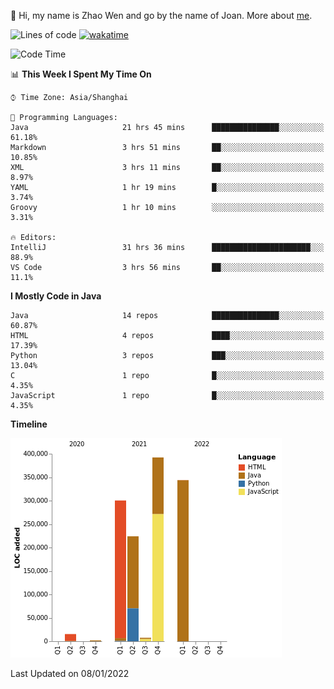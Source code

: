 :wave: Hi, my name is Zhao Wen and go by the name of Joan.
More about  [me](https://www.xing.com/profile/Wen_Zhao12).

![Lines of code](https://img.shields.io/badge/From%20Hello%20World%20I%27ve%20Written-1%20Million%20lines%20of%20code-blue)   [![wakatime](https://wakatime.com/badge/user/e1661f37-5d4a-4a32-8cda-0f1d65c01658.svg)](https://wakatime.com/@e1661f37-5d4a-4a32-8cda-0f1d65c01658)



<!--START_SECTION:waka-->
![Code Time](http://img.shields.io/badge/Code%20Time-79%20hrs%2024%20mins-blue)

📊 **This Week I Spent My Time On** 

```text
⌚︎ Time Zone: Asia/Shanghai

💬 Programming Languages: 
Java                     21 hrs 45 mins      ███████████████░░░░░░░░░░   61.18% 
Markdown                 3 hrs 51 mins       ██░░░░░░░░░░░░░░░░░░░░░░░   10.85% 
XML                      3 hrs 11 mins       ██░░░░░░░░░░░░░░░░░░░░░░░   8.97% 
YAML                     1 hr 19 mins        █░░░░░░░░░░░░░░░░░░░░░░░░   3.74% 
Groovy                   1 hr 10 mins        ░░░░░░░░░░░░░░░░░░░░░░░░░   3.31%

🔥 Editors: 
IntelliJ                 31 hrs 36 mins      ██████████████████████░░░   88.9% 
VS Code                  3 hrs 56 mins       ██░░░░░░░░░░░░░░░░░░░░░░░   11.1%

```

**I Mostly Code in Java** 

```text
Java                     14 repos            ███████████████░░░░░░░░░░   60.87% 
HTML                     4 repos             ████░░░░░░░░░░░░░░░░░░░░░   17.39% 
Python                   3 repos             ███░░░░░░░░░░░░░░░░░░░░░░   13.04% 
C                        1 repo              █░░░░░░░░░░░░░░░░░░░░░░░░   4.35% 
JavaScript               1 repo              █░░░░░░░░░░░░░░░░░░░░░░░░   4.35%

```


**Timeline**

![Chart not found](https://raw.githubusercontent.com/ybqdren/ybqdren/main/charts/bar_graph.png) 


 Last Updated on 08/01/2022
<!--END_SECTION:waka-->

